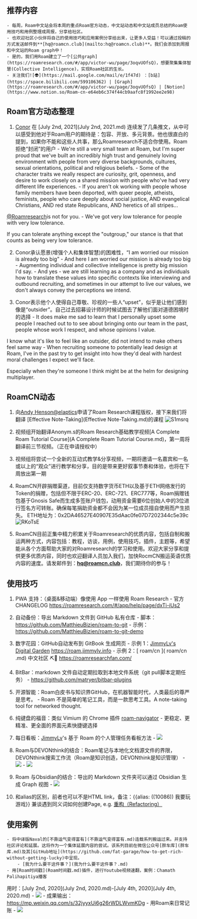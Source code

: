 
## 推荐内容
    - 每周，Roam中文站会将本周的重点Roam官方动态，中文站动态和中文站成员总结的Roam使用技巧和用例整理成周报，分享给社区。
    - 也欢迎社区小伙伴将自己的使用技巧和应用案例分享给出来，让更多人受益！可以通过投稿的方式发送邮件到**[hq@roamcn.club](mailto:hq@roamcn.club)**。我们会添加到周报和中文站的Roam graph中！
    - 是的，我们用Roam建立了一个[公共graph](https://roamresearch.com/#/app/victor-wu/page/3oqvUOfsQ)，想要聚集集体智慧(Collective Intelligence)，实现Roam社区的生长。
    - 关注我们![👽](https://mail.google.com/mail/e/1f47d) ：[b站](https://space.bilibili.com/599106362) | [Graph](https://roamresearch.com/#/app/victor-wu/page/3oqvUOfsQ) | [Notion](https://www.notion.so/Roam-cn-e64eb6c374f44cb9aafc8f1992ee2e98)

## Roam官方动态整理
    
1. [Conor](Conor.md) 在 [July 2nd, 2021](July 2nd, 2021.md) 连续发了几条推文，从中可以感受到他对于Roam用户的期待是：包容、开放、多元背景。他也很直白的提到，如果你不能和这些人共事，那么Roamresearch不适合你使用。Roam拒绝“封闭”的用户
        - We're still a very small team at Roam, but I'm super proud that we've built an incredibly high trust and genuinely loving environment with people from very diverse backgrounds, cultures, sexual orientations, political and religious beliefs.
        - Some of the character traits we really respect are curiosity, grit, openness, and desire to work closely on a shared mission with people who've had very different life experiences.
        - If you aren't ok working with people whose family members have been deported, with queer people, atheists, feminists, people who care deeply about social justice, AND evangelical Christians, AND red state Republicans, AND heretics of all stripes...

[@Roamresearch](https://twitter.com/RoamResearch)is not for you.
        - We've got very low tolerance for people with very low tolerance. 

If you can tolerate anything except the "outgroup," our stance is that that counts as being very low tolerance.
    
2. Conor承认愿景(增强个人和集体智慧)的困难性，“I am worried our mission is already too big”
        - And here I am worried our mission is already too big
        - Augmenting individual and collective intelligence is pretty big mission I'd say.
        - And yes - we are still learning as a company and as individuals how to translate these values into specific contexts like interviewing and outbound recruiting, and sometimes in our attempt to live our values, we don't always convey the perceptions we intend.
    
3. Conor表示他个人使得自己尊敬、珍视的一些人“upset”，似乎是让他们感到像是“outsider”。自己过去招募设计师的时候试图去了解他们面对道德困境时的选择
        - It does make me sad to learn that I personally upset some people I reached out to to see about bringing onto our team in the past, people whose work I respect, and whose opinions I value.

I know what it's like to feel like an outsider, did not intend to make others feel same way
        - When recruiting someone to potentially lead design at Roam, I've in the past try to get insight into how they'd deal with hardest moral challenges I expect we'll face.

Especially when they're someone I think might be at the helm for designing multiplayer.

## RoamCN动态
    
1. 向[Andy Henson@elaptics](https://twitter.com/elaptics)申请了Roam Research课程版权，接下来我们将翻译 [Effective Note-Taking](Effective Note-Taking.md)的课程
![S1msrq](http://victor-oss.oss-cn-shanghai.aliyuncs.com/uPic/S1msrq.png)
    
2. 视频组开始翻译Anonym.s的Roam Research基础教学视频[A Complete Roam Tutorial Course](A Complete Roam Tutorial Course.md)，第一周将翻译前三节视频。（正在申请授权中）
    
3. 视频组将尝试一个全新的互动式教学&分享视频，一期将邀请一名嘉宾和一名或以上的“观众”进行教学和分享，目的是带来更好叙事节奏和体验，也将在下周放出第一期
    
4. RoamCN开辟捐赠渠道，目前仅支持数字货币ETH以及基于ETH网络发行的Token的捐赠，包括但不限于ERC-20、ERC-721、ERC777等，Roam捐赠钱包基于Gnosis Safe而生成多签账户钱包，动用资金需要6位创始人中的3位进行签名方可转账。确保每笔捐助资金都不会因为某一位成员擅自使用而产生损失。
ETH地址为：0x2DA46527E40907E35dAac0fe07D7202344c5e39c
![RKoTsE](http://victor-oss.oss-cn-shanghai.aliyuncs.com/uPic/RKoTsE.png)
    
5. RoamCN目前正集中精力积累关于Roamresearch的优质内容，包括自制和搬运两种方式，内容包括：教程，访谈，用例，使用技巧，插件，主题等，希望能从各个方面帮助大家的对Roamresearch的学习和使用。欢迎大家分享和提供更多优质内容，同时也欢迎翻译人员加入我们，加快RocmCN搬运英语优质内容的速度。请发邮件到：**hq@roamcn.club**，我们期待你的参与！

## 使用技巧
    
1. PWA 支持：（桌面&移动端）像使用 App 一样使用 Roam Research
        - 官方 CHANGELOG https://roamresearch.com/#/app/help/page/dxTi-iUs2
    
2. 自动备份：导出 Markdown 文件到 GitHub 私有仓库 
        - 脚本：https://github.com/MatthieuBizien/roam-to-git
        - 示例：https://github.com/MatthieuBizien/roam-to-git-demo
    
3. 数字花园：GitHub自动发布到 GitBook 生成网页
        - 示例 1：[JimmyLv's Digital Garden](https://roam.jimmylv.info/note-tasking/roam-white-paper-roam-bai-pi-shu) https://roam.jimmylv.info
        - 示例 2：[ roam/cn ]( roam/cn .md) 中文社区 ⛏🚀 https://roamresearchfan.com/
    
4. BitBar：markdown 文件自动定期拉取到本地文件系统（git pull脚本定期任务）
        - https://github.com/matryer/bitbar-plugins
    
5. 开源智能：Roam白皮书与知识界GitHub，在机器智能时代，人类最后的尊严是思考。
        - Roam 不是简单的笔记工具，而是一款思考工具。A note-taking tool for networked thought.
    
6. 纯键盘的福音：类似 Vimium 的 Chrome 插件 [roam-navigator](https://github.com/mgsloan/roam-navigator/blob/master/readme.md)
        - 更稳定、更精准、更全面的界面元素快捷键选择
    
7. 每日看板：[JimmyLv](JimmyLv.md)'s 基于 Roam 的个人管理任务看板方法
        - ![](https://firebasestorage.googleapis.com/v0/b/firescript-577a2.appspot.com/o/imgs%2Fapp%2Fvictor-wu%2Fvvc0i-rM0T.png?alt=media&token=b39b841e-ffe1-4b6a-bafe-e6db6ff7c5e9)
    
8. Roam与DEVONthink的结合：Roam笔记与本地化文档源文件的界限，DEVONthink搜索工作流（Roam是知识创造，DEVONthink是知识管理）
        - ![](https://firebasestorage.googleapis.com/v0/b/firescript-577a2.appspot.com/o/imgs%2Fapp%2Fvictor-wu%2Fa-b0xGxm7r.jpeg?alt=media&token=90466a57-6666-4e0e-bb3c-6219efc94b84)
        - ![](https://firebasestorage.googleapis.com/v0/b/firescript-577a2.appspot.com/o/imgs%2Fapp%2Fvictor-wu%2FG_EzfdKq7S.jpeg?alt=media&token=902195f5-90ea-47cb-ac6b-7c1beda007e4)
    
9. Roam 与Obsidian的结合：导出的 Markdown 文件夹可以通过 Obsidian 生成 Graph 视图
        - ![](https://firebasestorage.googleapis.com/v0/b/firescript-577a2.appspot.com/o/imgs%2Fapp%2Fvictor-wu%2FRKAuCQoR7_.jpeg?alt=media&token=0579f41d-f8ac-4217-91e0-005db870b411)
    
10. []()和alias的区别，前者也可以不是HTML link，备注：{{alias: ((10086)) 我要玩游戏}} 兼谈遇到同义词如何创建Page, e.g. [重构（Refactoring）](重构（Refactoring）.md)

## 使用案例
    - 将中译版Naval的[不靠运气变得富有](不靠运气变得富有.md)连载系列搬运过来。并支持社区评论和延展。这将作为一个集体延展内容的尝试。该系列目前在微信公众号[胖车库](胖车库.md)及其[GitHub地址](https://github.com/fat-garage/how-to-get-rich-without-getting-lucky)中呈现。
        - [我为什么要干这件事？](我为什么要干这件事？.md)
    - 用[Roam时间戳](Roam时间戳.md)插件，进行Youtube视频速翻，案例：Chamath Palihapitiya播客
用时：[July 2nd, 2020](July 2nd, 2020.md)-[July 4th, 2020](July 4th, 2020.md)
        - ![](https://firebasestorage.googleapis.com/v0/b/firescript-577a2.appspot.com/o/imgs%2Fapp%2Fvictor-wu%2FKdPWYAomZG.png?alt=media&token=09345d09-2230-4e8c-b4d0-a1743fa92fe9)
        - 成果输出：https://mp.weixin.qq.com/s/32jyyxUi6g26rWDLWvmKDg
    - 用Roam来日常记账
        - ![](https://firebasestorage.googleapis.com/v0/b/firescript-577a2.appspot.com/o/imgs%2Fapp%2Fvictor-wu%2FXFETjv4p61.png?alt=media&token=3d0bcb3f-a068-4ff9-8ede-2d3d0165a0a7)
